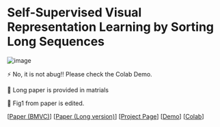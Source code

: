 
# Self-Supervised Visual Representation Learning by Sorting Long Sequences

 
![image](https://github.com/LongOPN/LongOPN/blob/main/LOPN1.JPG)
 
⚡ No, it is not abug!! Please check the Colab Demo.

🤔 Long paper is provided in matrials

🔭 Fig1 from paper is edited. 

[[Paper (BMVC)](  )]
[[Paper (Long version)](  )]
[[Project Page]( )]
[[Demo](https://github.com/LongOPN/LongOPN/blob/main/AnonyModel.m4v)]
[[Colab](https://colab.research.google.com/drive/1HHDD_xp1NpododLkbIfXxWsT3AOYgb4n?usp=sharing)]
